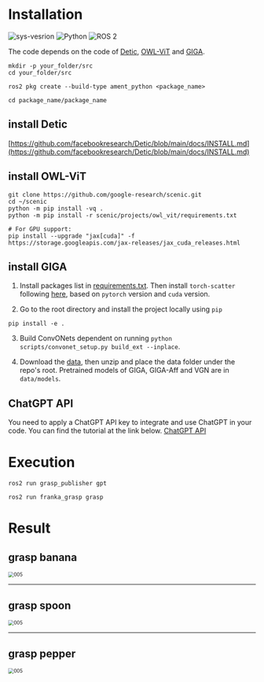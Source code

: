 # Installation 
![sys-vesrion](https://img.shields.io/badge/Ubuntu-22.04-blue) ![Python](https://img.shields.io/badge/Python-3.10-red) ![ROS 2](https://img.shields.io/badge/ROS2-Humble-orange)

The code depends on the code of [Detic](https://github.com/facebookresearch/Detic), [OWL-ViT](https://github.com/google-research/scenic/tree/main/scenic/projects/owl_vit#installation) and [GIGA](https://github.com/pearl-robot-lab/GIGA).


```
mkdir -p your_folder/src
cd your_folder/src

ros2 pkg create --build-type ament_python <package_name>

cd package_name/package_name
```
## install Detic
[https://github.com/facebookresearch/Detic/blob/main/docs/INSTALL.md](https://github.com/facebookresearch/Detic/blob/main/docs/INSTALL.md)

## install OWL-ViT
```
git clone https://github.com/google-research/scenic.git
cd ~/scenic
python -m pip install -vq .
python -m pip install -r scenic/projects/owl_vit/requirements.txt

# For GPU support:
pip install --upgrade "jax[cuda]" -f https://storage.googleapis.com/jax-releases/jax_cuda_releases.html
```

## install GIGA

1. Install packages list in [requirements.txt](requirements.txt). Then install `torch-scatter` following [here](https://github.com/rusty1s/pytorch_scatter), based on `pytorch` version and `cuda` version.

2. Go to the root directory and install the project locally using `pip`

```
pip install -e .
```

3. Build ConvONets dependent on running `python scripts/convonet_setup.py build_ext --inplace`.

4. Download the [data](https://utexas.box.com/s/h3ferwjhuzy6ja8bzcm3nu9xq1wkn94s), then unzip and place the data folder under the repo's root. Pretrained models of GIGA, GIGA-Aff and VGN are in `data/models`.

## ChatGPT API

You need to apply a ChatGPT API key to integrate and use ChatGPT in your code. You can find the tutorial at the link below.
[ChatGPT API](https://platform.openai.com/docs/api-reference/introduction)

# Execution

```
ros2 run grasp_publisher gpt

ros2 run franka_grasp grasp
```

# Result
grasp banana
---
<img src="./assets/videos/banana.gif" alt="005" style="zoom: 70%;" />

---
grasp spoon
---
<img src="./assets/videos/spoon.gif" alt="005" style="zoom: 70%;" />

---

grasp pepper
---
<img src="./assets/videos/pepper.gif" alt="005" style="zoom: 70%;" />







